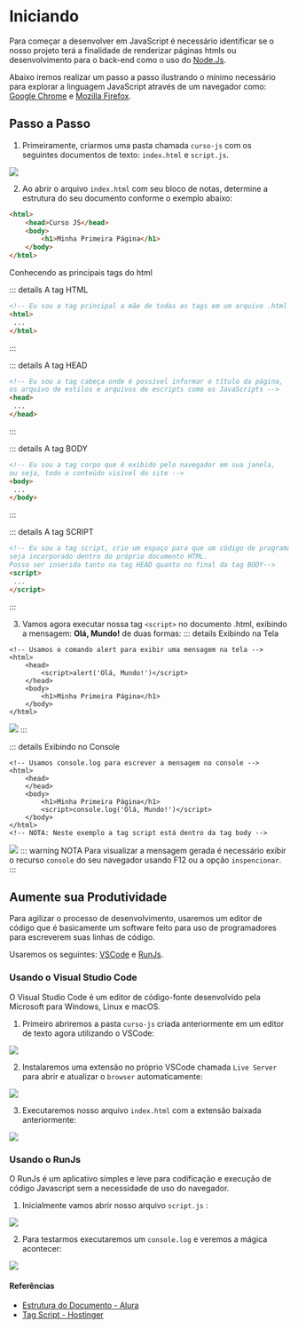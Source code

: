 # Iniciando

Para começar a desenvolver em JavaScript é necessário identificar se o nosso projeto terá a finalidade de renderizar páginas htmls ou desenvolvimento para o back-end como o uso do [Node.Js](https://nodejs.org/en/download/).

Abaixo iremos realizar um passo a passo ilustrando o mínimo necessário para explorar a linguagem JavaScript através de um navegador como: [Google Chrome](https://www.google.com/intl/pt-BR/chrome/) e [Mozilla Firefox](https://www.mozilla.org/pt-BR/firefox/new/).

## Passo a Passo

1. Primeiramente, criarmos uma pasta chamada `curso-js` com os seguintes documentos de texto: `index.html` e `script.js`.

![](../../../assets/img/linguagens/javascript/setup/setup-1.png)


2. Ao abrir o arquivo `index.html` com seu bloco de notas, determine a estrutura do seu documento conforme o exemplo abaixo:

```html
<html> 
    <head>Curso JS</head> 
    <body>
        <h1>Minha Primeira Página</h1>
    </body> 
</html>
```
Conhecendo as principais tags do html

::: details A tag HTML
```html
<!-- Eu sou a tag principal a mãe de todas as tags em um arquivo .html -->
<html>
 ...
</html>
```
:::

::: details A tag HEAD
```html
<!-- Eu sou a tag cabeça onde é possível informar o título da página, 
os arquivo de estilos e arquivos de escripts como os JavaScripts -->
<head>
 ...
</head>
```
:::

::: details A tag BODY
```html
<!-- Eu sou a tag corpo que é exibido pelo navegador em sua janela, 
ou seja, todo o conteúdo visível do site -->
<body>
 ...
</body>
```
:::

::: details A tag SCRIPT
```html
<!-- Eu sou a tag script, crio um espaço para que um código de programação javascript 
seja incorporado dentro do próprio documento HTML. 
Posso ser inserida tanto na tag HEAD quanto no final da tag BODY-->
<script>
 ...
</script>
```
:::

3. Vamos agora executar nossa tag `<script>` no documento .html, exibindo a mensagem: **Olá, Mundo!** de duas formas:
::: details Exibindo na Tela
```html{4}
<!-- Usamos o comando alert para exibir uma mensagem na tela -->
<html> 
    <head>
        <script>alert('Olá, Mundo!')</script>
    </head> 
    <body>
        <h1>Minha Primeira Página</h1>
    </body> 
</html>
```
![](../../../assets/img/linguagens/javascript/setup/setup-3.gif)
:::

::: details Exibindo no Console
```html{7}
<!-- Usamos console.log para escrever a mensagem no console -->
<html> 
    <head>
    </head> 
    <body>
        <h1>Minha Primeira Página</h1>
        <script>console.log('Olá, Mundo!')</script>
    </body> 
</html>
<!-- NOTA: Neste exemplo a tag script está dentro da tag body -->
```
![](../../../assets/img/linguagens/javascript/setup/setup-4.gif)
::: warning NOTA
Para visualizar a mensagem gerada é necessário exibir o recurso `console` do seu navegador usando F12 ou a opção `inspencionar`.
:::

## Aumente sua Produtividade
Para agilizar o processo de desenvolvimento, usaremos um editor de código que é basicamente um software feito para uso de programadores para escreverem suas linhas de código.

Usaremos os seguintes: [VSCode](https://code.visualstudio.com/download) e [RunJs](https://runjs.app/).

### Usando o Visual Studio Code

O Visual Studio Code é um editor de código-fonte desenvolvido pela Microsoft para Windows, Linux e macOS.

1. Primeiro abriremos a pasta `curso-js` criada anteriormente em um editor de texto agora utilizando o VSCode:

![](../../../assets/img/linguagens/javascript/setup/setup-5.gif)

2. Instalaremos uma extensão no próprio VSCode chamada `Live Server` para abrir e atualizar o `browser` automaticamente: 

![](../../../assets/img/linguagens/javascript/setup/setup-6.gif)

3. Executaremos nosso arquivo `index.html` com a extensão baixada anteriormente:

![](../../../assets/img/linguagens/javascript/setup/setup-7.gif)

### Usando o RunJs

O RunJs é um aplicativo simples e leve para codificação e execução de código Javascript sem a necessidade de uso do navegador.

1. Inicialmente vamos abrir nosso arquivo `script.js` :

![](../../../assets/img/linguagens/javascript/setup/setup-8.gif)

2. Para testarmos executaremos um `console.log` e veremos a mágica acontecer:

![](../../../assets/img/linguagens/javascript/setup/setup-9.gif)


#### Referências

* [Estrutura do Documento - Alura](https://www.alura.com.br/apostila-html-css-javascript/03CA-a-spec-html#:~:text=Um%20documento%20HTML%20v%C3%A1lido%20precisa,DOCTYPE%3E%20.)
* [Tag Script - Hostinger](https://www.hostinger.com.br/tutoriais/como-adicionar-javascript-no-html)